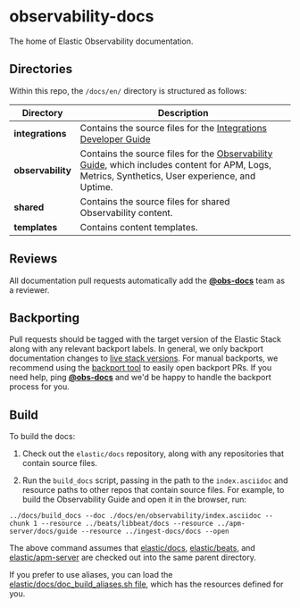 # observability-docs

The home of Elastic Observability documentation.

## Directories

Within this repo, the `/docs/en/` directory is structured as follows:

| Directory             | Description |
| --------------------- | ----------- |
| __integrations__      | Contains the source files for the [Integrations Developer Guide](https://www.elastic.co/guide/en/integrations-developer/current/index.html)
| __observability__     | Contains the source files for the [Observability Guide](https://www.elastic.co/guide/en/observability/current/index.html), which includes content for APM, Logs, Metrics, Synthetics, User experience, and Uptime.|
| __shared__ | Contains the source files for shared Observability content.|
| __templates__ | Contains content templates.|

## Reviews

All documentation pull requests automatically add the **[@obs-docs](https://github.com/orgs/elastic/teams/obs-docs)** team as a reviewer.

## Backporting

Pull requests should be tagged with the target version of the Elastic Stack along with any relevant backport labels. In general, we only backport documentation changes to [live stack versions](https://github.com/elastic/docs/blob/master/conf.yaml#L74). For manual backports, we recommend using the [backport tool](https://github.com/sqren/backport) to easily open backport PRs. If you need help, ping **[@obs-docs](https://github.com/orgs/elastic/teams/obs-docs)** and we'd be happy to handle the backport process for you.


## Build

To build the docs:

1. Check out the `elastic/docs` repository, along with any repositories that contain source files.

2. Run the `build_docs` script, passing in the path to the `index.asciidoc` and resource paths to other repos that contain source files. For example, to build the Observability Guide and open it in the browser, run:

```
../docs/build_docs --doc ./docs/en/observability/index.asciidoc --chunk 1 --resource ../beats/libbeat/docs --resource ../apm-server/docs/guide --resource ../ingest-docs/docs --open
```

The above command assumes that [elastic/docs](https://github.com/elastic/docs), [elastic/beats](https://github.com/elastic/beats), and [elastic/apm-server](https://github.com/elastic/apm-server) are checked out into the same parent directory.

If you prefer to use aliases, you can load the [elastic/docs/doc_build_aliases.sh file](https://github.com/elastic/docs/blob/master/doc_build_aliases.sh), which has the resources defined for you.
